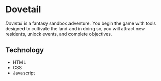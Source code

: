 # Dovetail

<i>Dovetail</i> is a fantasy sandbox adventure. You begin the game with tools designed to cultivate the land and in doing so, you will attract new residents, unlock events, and complete objectives.

## Technology

- HTML
- CSS
- Javascript
